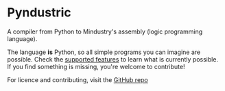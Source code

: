 # Pyndustric

A compiler from Python to Mindustry's assembly (logic programming language).

The language **is** Python, so all simple programs you can imagine are possible.
Check the [supported features](./supported.md) to learn what is currently possible.
If you find something is missing, you're welcome to contribute!

For licence and contributing, visit the [GitHub repo](https://github.com/Lonami/pyndustric)
